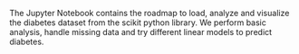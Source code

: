 The Jupyter Notebook contains the roadmap to load, analyze and visualize the diabetes dataset from the scikit python library. 
We perform basic analysis, handle missing data and try different linear models to predict diabetes.
